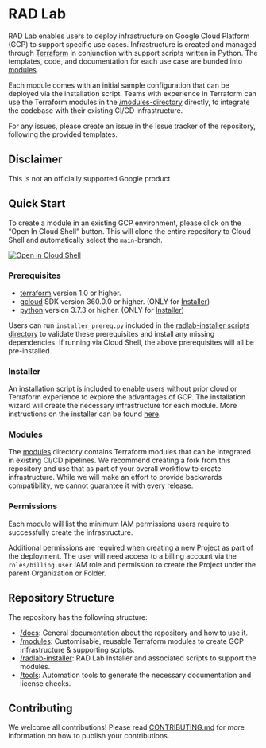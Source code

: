 # RAD Lab

RAD Lab enables users to deploy infrastructure on Google Cloud Platform (GCP) to support specific use cases. Infrastructure is created and managed through [Terraform](https://www.terraform.io/) in conjunction with support scripts written in Python. The templates, code, and documentation for each use case are bunded into [modules](./modules).

Each module comes with an initial sample configuration that can be deployed via the installation script. Teams with experience in Terraform can use the Terraform modules in the [/modules-directory](./modules) directly, to integrate the codebase with their existing CI/CD infrastructure.

For any issues, please create an issue in the Issue tracker of the repository, following the provided templates.

## Disclaimer

This is not an officially supported Google product

## Quick Start

To create a module in an existing GCP environment, please click on the “Open In Cloud Shell” button.  This will clone the entire repository to Cloud Shell and automatically select the `main`-branch.

[![Open in Cloud Shell](https://gstatic.com/cloudssh/images/open-btn.svg)](https://ssh.cloud.google.com/cloudshell/editor?cloudshell_git_repo=https://github.com/GoogleCloudPlatform/rad-lab&cloudshell_git_branch=main)

    
### Prerequisites
* [terraform](https://learn.hashicorp.com/tutorials/terraform/install-cli?in=terraform/gcp-get-started) version 1.0 or higher.
* [gcloud](https://cloud.google.com/sdk/docs/install) SDK version 360.0.0 or higher. (ONLY for [Installer](./radlab-installer))
* [python](https://www.python.org/downloads/) version 3.7.3 or higher. (ONLY for [Installer](./radlab-installer))

Users can run `installer_prereq.py` included in the [radlab-installer scripts directory](./radlab-installer) to validate these prerequisites and install any missing dependencies. If running via Cloud Shell, the above prerequisites will all be pre-installed.

### Installer
An installation script is included to enable users without prior cloud or Terraform experience to explore the advantages of GCP.  The installation wizard will create the necessary infrastructure for each module.  More instructions on the installer can be found [here](./radlab-installer).

### Modules

The [modules](./modules) directory contains Terraform modules that can be integrated in existing CI/CD pipelines.  We recommend creating a fork from this repository and use that as part of your overall workflow to create infrastructure.  While we will make an effort to provide backwards compatibility, we cannot guarantee it with every release.

### Permissions

Each module will list the minimum IAM permissions users require to successfully create the infrastructure.

Additional permissions are required when creating a new Project as part of the deployment. The user will need access to a billing account via the `roles/billing.user` IAM role and permission to create the Project under the parent Organization or Folder.

## Repository Structure

The repository has the following structure:
* [/docs](./docs): General documentation about the repository and how to use it.
* [/modules](./modules): Customisable, reusable Terraform modules to create GCP infrastructure & supporting scripts.
* [/radlab-installer](./installer): RAD Lab Installer and associated scripts to support the modules.
* [/tools](./tools): Automation tools to generate the necessary documentation and license checks.

## Contributing

We welcome all contributions!  Please read [CONTRIBUTING.md](./docs/CONTRIBUTING.md) for more information on how to publish your contributions. 
 